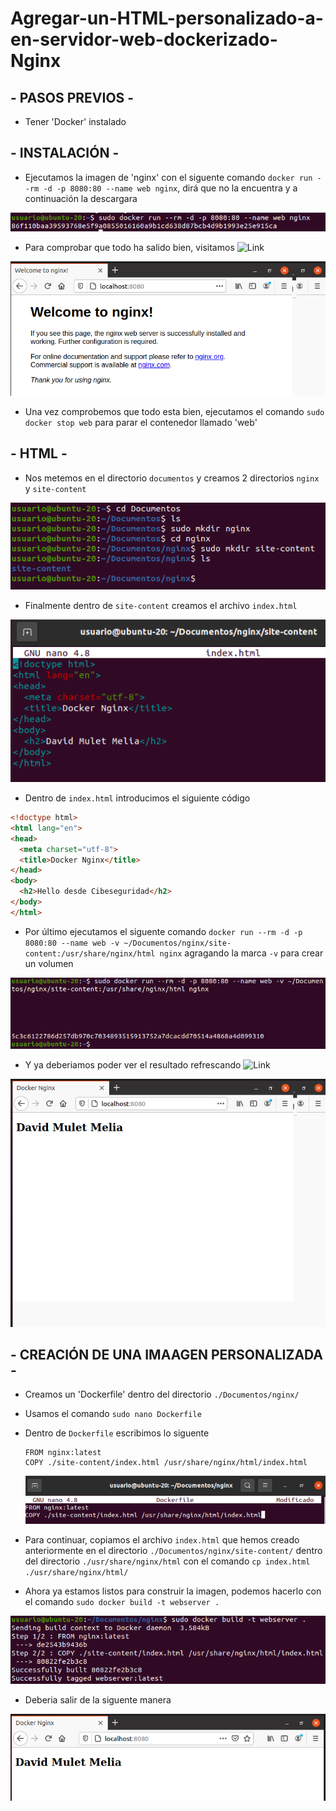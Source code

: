 # Agregar-un-HTML-personalizado-a-en-servidor-web-dockerizado-Nginx


## - PASOS PREVIOS -

- Tener 'Docker' instalado 


## - INSTALACIÓN -

- Ejecutamos la imagen de 'nginx' con el siguente comando `docker run --rm -d -p 8080:80 --name web nginx`, dirá que no la encuentra y a continuación la descargara

![img](https://github.com/DavidMuletMelia/Agregar-un-HTML-personalizado-a-en-servidor-web-dockerizado-Nginx/blob/main/nginxDocker/1.PNG)

- Para comprobar que todo ha salido bien, visitamos ![Link](http://localhost:8080)

![img](https://github.com/DavidMuletMelia/Agregar-un-HTML-personalizado-a-en-servidor-web-dockerizado-Nginx/blob/main/nginxDocker/2.PNG)

- Una vez comprobemos que todo esta bien, ejecutamos el comando `sudo docker stop web` para parar el contenedor llamado 'web'


## - HTML -

- Nos metemos en el directorio `documentos` y creamos 2 directorios `nginx` y `site-content`

![img](https://github.com/DavidMuletMelia/Agregar-un-HTML-personalizado-a-en-servidor-web-dockerizado-Nginx/blob/main/nginxDocker/4.PNG)

- Finalmente dentro de `site-content` creamos el archivo `index.html`

![img](https://github.com/DavidMuletMelia/Agregar-un-HTML-personalizado-a-en-servidor-web-dockerizado-Nginx/blob/main/nginxDocker/5.PNG)

- Dentro de `index.html` introducimos el siguiente código

```html
<!doctype html>
<html lang="en">
<head>
  <meta charset="utf-8">
  <title>Docker Nginx</title>
</head>
<body>
  <h2>Hello desde Cibeseguridad</h2>
</body>
</html>
```

- Por último ejecutamos el siguente comando `docker run --rm -d -p 8080:80 --name web -v ~/Documentos/nginx/site-content:/usr/share/nginx/html nginx` agragando la marca `-v` para crear un volumen

![img](https://github.com/DavidMuletMelia/Agregar-un-HTML-personalizado-a-en-servidor-web-dockerizado-Nginx/blob/main/nginxDocker/6.PNG)

- Y ya deberiamos poder ver el resultado refrescando ![Link](http://localhost:8080)

![img](https://github.com/DavidMuletMelia/Agregar-un-HTML-personalizado-a-en-servidor-web-dockerizado-Nginx/blob/main/nginxDocker/7.PNG)

## - CREACIÓN DE UNA IMAAGEN PERSONALIZADA -

- Creamos un 'Dockerfile' dentro del directorio `./Documentos/nginx/`
- Usamos el comando `sudo nano Dockerfile`
- Dentro de `Dockerfile` escribimos lo siguente
    ```
   FROM nginx:latest
   COPY ./site-content/index.html /usr/share/nginx/html/index.html
    ```
    
    ![img](https://github.com/DavidMuletMelia/Agregar-un-HTML-personalizado-a-en-servidor-web-dockerizado-Nginx/blob/main/nginxDocker/8.PNG)

- Para continuar, copiamos el archivo `index.html` que hemos creado anteriormente en el directorio `./Documentos/nginx/site-content/` dentro del directorio `./usr/share/nginx/html` con el comando `cp index.html ./usr/share/nginx/html/`

- Ahora ya estamos listos para construir la imagen, podemos hacerlo con el comando `sudo docker build -t webserver .`

![img](https://github.com/DavidMuletMelia/Agregar-un-HTML-personalizado-a-en-servidor-web-dockerizado-Nginx/blob/main/nginxDocker/9bis.PNG)

- Deberia salir de la siguente manera

![img](https://github.com/DavidMuletMelia/Agregar-un-HTML-personalizado-a-en-servidor-web-dockerizado-Nginx/blob/main/nginxDocker/10.PNG)

